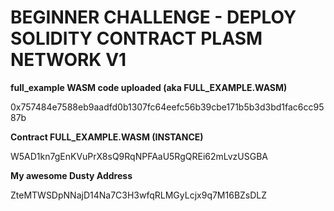 # BEGINNER CHALLENGE - DEPLOY SOLIDITY CONTRACT PLASM NETWORK V1

**full_example WASM code uploaded (aka FULL_EXAMPLE.WASM)**

0x757484e7588eb9aadfd0b1307fc64eefc56b39cbe171b5b3d3bd1fac6cc9587b


**Contract FULL_EXAMPLE.WASM (INSTANCE)**

W5AD1kn7gEnKVuPrX8sQ9RqNPFAaU5RgQREi62mLvzUSGBA


**My awesome Dusty Address**

ZteMTWSDpNNajD14Na7C3H3wfqRLMGyLcjx9q7M16BZsDLZ

